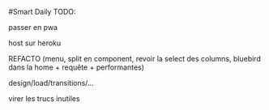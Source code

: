 #Smart Daily
TODO:

passer en pwa

host sur heroku

REFACTO (menu, split en component, revoir la select des columns, bluebird dans la home + requête + performantes)

design/load/transitions/...

virer les trucs inutiles
